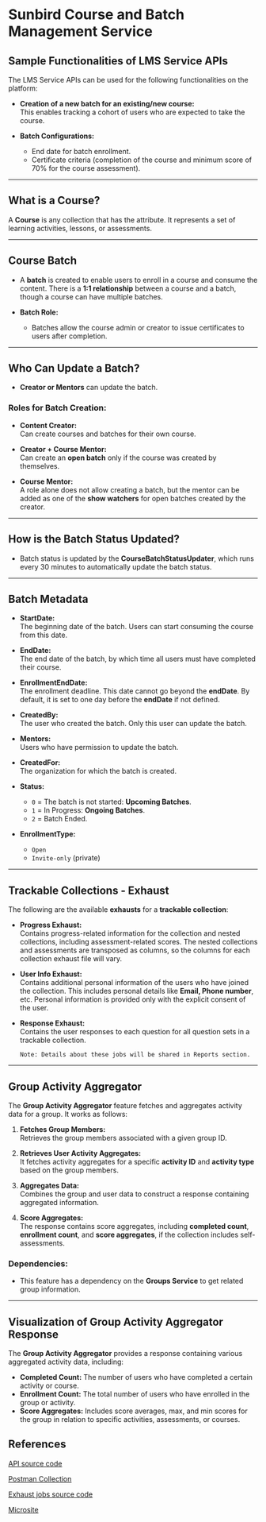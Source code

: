 # Sunbird Course and Batch Management Service

## Sample Functionalities of LMS Service APIs
The LMS Service APIs can be used for the following functionalities on the platform:

- **Creation of a new batch for an existing/new course:**  
  This enables tracking a cohort of users who are expected to take the course.
  
- **Batch Configurations:**  
  - End date for batch enrollment.
  - Certificate criteria (completion of the course and minimum score of 70% for the course assessment).
  

---

## What is a Course?

A **Course** is any collection that has the attribute. It represents a set of learning activities, lessons, or assessments.

---

## Course Batch

- A **batch** is created to enable users to enroll in a course and consume the content. There is a **1:1 relationship** between a course and a batch, though a course can have multiple batches.
  
- **Batch Role:**  
  - Batches allow the course admin or creator to issue certificates to users after completion.

---

## Who Can Update a Batch?

- **Creator or Mentors** can update the batch.  

### Roles for Batch Creation:
- **Content Creator:**  
  Can create courses and batches for their own course.
  
- **Creator + Course Mentor:**  
  Can create an **open batch** only if the course was created by themselves.
  
- **Course Mentor:**  
  A role alone does not allow creating a batch, but the mentor can be added as one of the **show watchers** for open batches created by the creator.

---

## How is the Batch Status Updated?

- Batch status is updated by the **CourseBatchStatusUpdater**, which runs every 30 minutes to automatically update the batch status.

---

## Batch Metadata

- **StartDate:**  
  The beginning date of the batch. Users can start consuming the course from this date.

- **EndDate:**  
  The end date of the batch, by which time all users must have completed their course.

- **EnrollmentEndDate:**  
  The enrollment deadline. This date cannot go beyond the **endDate**. By default, it is set to one day before the **endDate** if not defined.

- **CreatedBy:**  
  The user who created the batch. Only this user can update the batch.

- **Mentors:**  
  Users who have permission to update the batch.

- **CreatedFor:**  
  The organization for which the batch is created.

- **Status:**  
  - `0` = The batch is not started: **Upcoming Batches**.
  - `1` = In Progress: **Ongoing Batches**.
  - `2` = Batch Ended.

- **EnrollmentType:**  
  - `Open`
  - `Invite-only` (private)

---

## Trackable Collections - Exhaust

The following are the available **exhausts** for a **trackable collection**:

- **Progress Exhaust:**  
  Contains progress-related information for the collection and nested collections, including assessment-related scores. The nested collections and assessments are transposed as columns, so the columns for each collection exhaust file will vary.

- **User Info Exhaust:**  
  Contains additional personal information of the users who have joined the collection. This includes personal details like **Email, Phone number**, etc. Personal information is provided only with the explicit consent of the user.

- **Response Exhaust:**  
  Contains the user responses to each question for all question sets in a trackable collection.

    `Note: Details about these jobs will be shared in Reports section.`
---

## Group Activity Aggregator

The **Group Activity Aggregator** feature fetches and aggregates activity data for a group. It works as follows:

1. **Fetches Group Members:**  
   Retrieves the group members associated with a given group ID.

2. **Retrieves User Activity Aggregates:**  
   It fetches activity aggregates for a specific **activity ID** and **activity type** based on the group members.

3. **Aggregates Data:**  
   Combines the group and user data to construct a response containing aggregated information.

4. **Score Aggregates:**  
   The response contains score aggregates, including **completed count**, **enrollment count**, and **score aggregates**, if the collection includes self-assessments.

### Dependencies:
- This feature has a dependency on the **Groups Service** to get related group information.

---

## Visualization of Group Activity Aggregator Response

The **Group Activity Aggregator** provides a response containing various aggregated activity data, including:

- **Completed Count:** The number of users who have completed a certain activity or course.
- **Enrollment Count:** The total number of users who have enrolled in the group or activity.
- **Score Aggregates:** Includes score averages, max, and min scores for the group in relation to specific activities, assessments, or courses.


## References


[API source code](https://github.com/Sunbird-Lern/lms-service/tree/release-7.0.0)

[Postman Collection](https://github.com/Sunbird-Lern/lms-service/tree/master/api-tests/Collection)

[Exhaust jobs source code](https://github.com/Sunbird-Lern/data-products/tree/master/lern-data-products/src/main/scala/org/sunbird/lms/exhaust)

[Microsite](https://lern.sunbird.org/use/developer-guide/lms-service)